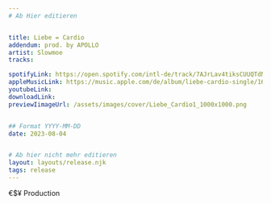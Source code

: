 ```yaml
---
# Ab Hier editieren


title: Liebe = Cardio
addendum: prod. by APOLLO
artist: Slowmoe
tracks:

spotifyLink: https://open.spotify.com/intl-de/track/7AJrLav4tiksCUUQTdNOMd?si=e63e42ad5b664f77
appleMusicLink: https://music.apple.com/de/album/liebe-cardio-single/1693936826
youtubeLink: 
downloadLink: 
previewIimageUrl: /assets/images/cover/Liebe_Cardio1_1000x1000.png


## Format YYYY-MM-DD
date: 2023-08-04


# Ab hier nicht mehr editieren
layout: layouts/release.njk
tags: release
---
```


€$¥ Production